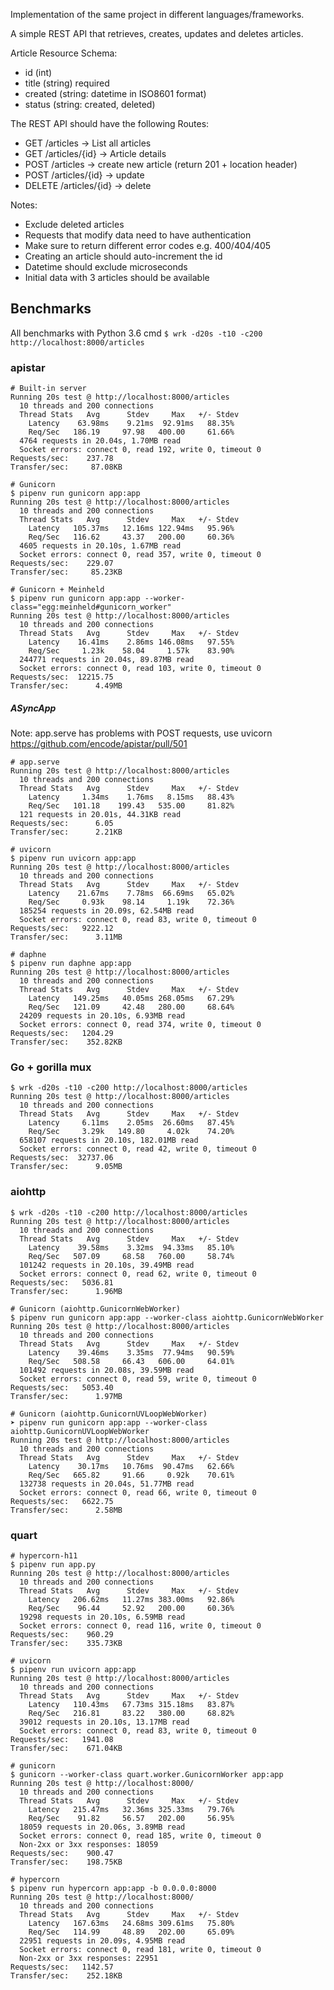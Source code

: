 
Implementation of the same project in different languages/frameworks.

A simple REST API that retrieves, creates, updates and deletes articles.

Article Resource Schema:
- id (int)
- title (string) required
- created (string: datetime in ISO8601 format)
- status (string: created, deleted)

The REST API should have the following Routes:

- GET /articles -> List all articles
- GET /articles/{id} -> Article details
- POST /articles -> create new article (return 201 + location header)
- POST /articles/{id} -> update
- DELETE /articles/{id} -> delete

Notes:
- Exclude deleted articles
- Requests that modify data need to have authentication
- Make sure to return different error codes e.g. 400/404/405
- Creating an article should auto-increment the id
- Datetime should exclude microseconds
- Initial data with 3 articles should be available

Benchmarks
----------

All benchmarks with Python 3.6
cmd `$ wrk -d20s -t10 -c200 http://localhost:8000/articles`

### apistar

```
# Built-in server
Running 20s test @ http://localhost:8000/articles
  10 threads and 200 connections
  Thread Stats   Avg      Stdev     Max   +/- Stdev
    Latency    63.98ms    9.21ms  92.91ms   88.35%
    Req/Sec   186.19     97.98   400.00     61.66%
  4764 requests in 20.04s, 1.70MB read
  Socket errors: connect 0, read 192, write 0, timeout 0
Requests/sec:    237.78
Transfer/sec:     87.08KB

# Gunicorn
$ pipenv run gunicorn app:app
Running 20s test @ http://localhost:8000/articles
  10 threads and 200 connections
  Thread Stats   Avg      Stdev     Max   +/- Stdev
    Latency   105.37ms   12.16ms 122.94ms   95.96%
    Req/Sec   116.62     43.37   200.00     60.36%
  4605 requests in 20.10s, 1.67MB read
  Socket errors: connect 0, read 357, write 0, timeout 0
Requests/sec:    229.07
Transfer/sec:     85.23KB

# Gunicorn + Meinheld
$ pipenv run gunicorn app:app --worker-class="egg:meinheld#gunicorn_worker"
Running 20s test @ http://localhost:8000/articles
  10 threads and 200 connections
  Thread Stats   Avg      Stdev     Max   +/- Stdev
    Latency    16.41ms    2.86ms 146.08ms   97.55%
    Req/Sec     1.23k    58.04     1.57k    83.90%
  244771 requests in 20.04s, 89.87MB read
  Socket errors: connect 0, read 103, write 0, timeout 0
Requests/sec:  12215.75
Transfer/sec:      4.49MB
```

##### ASyncApp
Note: app.serve has problems with POST requests, use uvicorn
https://github.com/encode/apistar/pull/501
```
# app.serve
Running 20s test @ http://localhost:8000/articles
  10 threads and 200 connections
  Thread Stats   Avg      Stdev     Max   +/- Stdev
    Latency     1.34ms    1.76ms   8.15ms   88.43%
    Req/Sec   101.18    199.43   535.00     81.82%
  121 requests in 20.01s, 44.31KB read
Requests/sec:      6.05
Transfer/sec:      2.21KB

# uvicorn
$ pipenv run uvicorn app:app
Running 20s test @ http://localhost:8000/articles
  10 threads and 200 connections
  Thread Stats   Avg      Stdev     Max   +/- Stdev
    Latency    21.67ms    7.78ms  66.69ms   65.02%
    Req/Sec     0.93k    98.14     1.19k    72.36%
  185254 requests in 20.09s, 62.54MB read
  Socket errors: connect 0, read 83, write 0, timeout 0
Requests/sec:   9222.12
Transfer/sec:      3.11MB

# daphne
$ pipenv run daphne app:app
Running 20s test @ http://localhost:8000/articles
  10 threads and 200 connections
  Thread Stats   Avg      Stdev     Max   +/- Stdev
    Latency   149.25ms   40.05ms 268.05ms   67.29%
    Req/Sec   121.09     42.48   280.00     68.64%
  24209 requests in 20.10s, 6.93MB read
  Socket errors: connect 0, read 374, write 0, timeout 0
Requests/sec:   1204.29
Transfer/sec:    352.82KB
```


### Go + gorilla mux

```
$ wrk -d20s -t10 -c200 http://localhost:8000/articles
Running 20s test @ http://localhost:8000/articles
  10 threads and 200 connections
  Thread Stats   Avg      Stdev     Max   +/- Stdev
    Latency     6.11ms    2.05ms  26.60ms   87.45%
    Req/Sec     3.29k   149.80     4.02k    74.20%
  658107 requests in 20.10s, 182.01MB read
  Socket errors: connect 0, read 42, write 0, timeout 0
Requests/sec:  32737.06
Transfer/sec:      9.05MB
```

### aiohttp

```
$ wrk -d20s -t10 -c200 http://localhost:8000/articles
Running 20s test @ http://localhost:8000/articles
  10 threads and 200 connections
  Thread Stats   Avg      Stdev     Max   +/- Stdev
    Latency    39.58ms    3.32ms  94.33ms   85.10%
    Req/Sec   507.09     68.58   760.00     58.74%
  101242 requests in 20.10s, 39.49MB read
  Socket errors: connect 0, read 62, write 0, timeout 0
Requests/sec:   5036.81
Transfer/sec:      1.96MB

# Gunicorn (aiohttp.GunicornWebWorker)
$ pipenv run gunicorn app:app --worker-class aiohttp.GunicornWebWorker
Running 20s test @ http://localhost:8000/articles
  10 threads and 200 connections
  Thread Stats   Avg      Stdev     Max   +/- Stdev
    Latency    39.46ms    3.35ms  77.94ms   90.59%
    Req/Sec   508.58     66.43   606.00     64.01%
  101492 requests in 20.08s, 39.59MB read
  Socket errors: connect 0, read 59, write 0, timeout 0
Requests/sec:   5053.40
Transfer/sec:      1.97MB

# Gunicorn (aiohttp.GunicornUVLoopWebWorker)
➤ pipenv run gunicorn app:app --worker-class aiohttp.GunicornUVLoopWebWorker
Running 20s test @ http://localhost:8000/articles
  10 threads and 200 connections
  Thread Stats   Avg      Stdev     Max   +/- Stdev
    Latency    30.17ms   10.76ms  90.47ms   62.66%
    Req/Sec   665.82     91.66     0.92k    70.61%
  132738 requests in 20.04s, 51.77MB read
  Socket errors: connect 0, read 66, write 0, timeout 0
Requests/sec:   6622.75
Transfer/sec:      2.58MB
```

### quart

```
# hypercorn-h11
$ pipenv run app.py
Running 20s test @ http://localhost:8000/articles
  10 threads and 200 connections
  Thread Stats   Avg      Stdev     Max   +/- Stdev
    Latency   206.62ms   11.27ms 383.00ms   92.86%
    Req/Sec    96.44     52.92   200.00     60.36%
  19298 requests in 20.10s, 6.59MB read
  Socket errors: connect 0, read 116, write 0, timeout 0
Requests/sec:    960.29
Transfer/sec:    335.73KB

# uvicorn
$ pipenv run uvicorn app:app
Running 20s test @ http://localhost:8000/articles
  10 threads and 200 connections
  Thread Stats   Avg      Stdev     Max   +/- Stdev
    Latency   110.43ms   67.73ms 315.18ms   83.87%
    Req/Sec   216.81     83.22   380.00     68.82%
  39012 requests in 20.10s, 13.17MB read
  Socket errors: connect 0, read 83, write 0, timeout 0
Requests/sec:   1941.08
Transfer/sec:    671.04KB

# gunicorn
$ gunicorn --worker-class quart.worker.GunicornWorker app:app
Running 20s test @ http://localhost:8000/
  10 threads and 200 connections
  Thread Stats   Avg      Stdev     Max   +/- Stdev
    Latency   215.47ms   32.36ms 325.33ms   79.76%
    Req/Sec    91.82     56.57   202.00     56.95%
  18059 requests in 20.06s, 3.89MB read
  Socket errors: connect 0, read 185, write 0, timeout 0
  Non-2xx or 3xx responses: 18059
Requests/sec:    900.47
Transfer/sec:    198.75KB

# hypercorn
$ pipenv run hypercorn app:app -b 0.0.0.0:8000
Running 20s test @ http://localhost:8000/
  10 threads and 200 connections
  Thread Stats   Avg      Stdev     Max   +/- Stdev
    Latency   167.63ms   24.68ms 309.61ms   75.80%
    Req/Sec   114.99     48.89   202.00     65.09%
  22951 requests in 20.09s, 4.95MB read
  Socket errors: connect 0, read 181, write 0, timeout 0
  Non-2xx or 3xx responses: 22951
Requests/sec:   1142.57
Transfer/sec:    252.18KB
```

